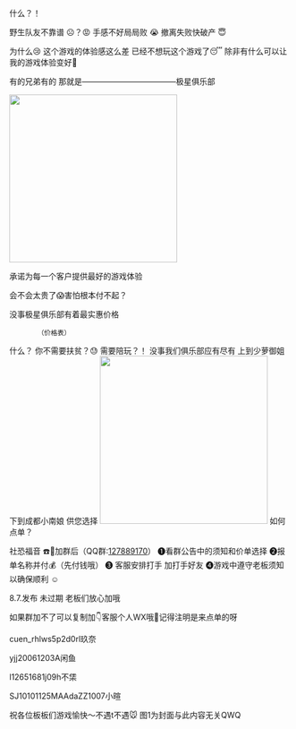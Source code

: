 什么？！

野生队友不靠谱 ☹️？😡
手感不好局局败 😭
撤离失败快破产 😇

为什么😢
这个游戏的体验感这么差
已经不想玩这个游戏了😴
除非有什么可以让我的游戏体验变好🥵

有的兄弟有的
那就是————————————极星俱乐部

<img src="./gameinform/1.jpg" style="width: 300px;">

承诺为每一个客户提供最好的游戏体验

会不会太贵了😱害怕根本付不起？

没事极星俱乐部有着最实惠价格

           （价格表）

什么？
你不需要扶贫？😓
需要陪玩？！
没事我们俱乐部应有尽有
上到少萝御姐
下到成都小南娘
供您选择
<img src="./gameinform/2.jpg" style="width: 300px">
如何点单？

社恐福音 ☎️🌟加群后（QQ群:[127889170](https://qm.qq.com/q/Kpp9WdYRqO)）
❶看群公告中的须知和价单选择
❷报单名称并付💰（先付钱哦）
❸ 客服安排打手 加打手好友
❹游戏中遵守老板须知以确保顺利 ☺️

8.7.发布 未过期 老板们放心加哦

如果群加不了可以复制加👇客服个人WX哦💫记得注明是来点单的呀

cuen_rhlws5p2d0rl玖奈

yjj20061203A闲鱼

l12651681j09h不栠

SJ10101125MAAdaZZ1007小暄


祝各位板板们游戏愉快～不遇t不遇🐭
图1为封面与此内容无关QWQ




